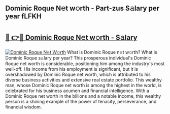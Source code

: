 ## Dominic Roque N𝚎t w𝚘rth - Part-zus S𝚊lary per year fLFKH

# <h2><a href="http://gc41rm.nevu.top/?p=Dominic+Roque">🔗 👉🔴 Dominic Roque N𝚎t w𝚘rth - S𝚊lary</a></h2>

[![Dominic Roque N𝚎t W𝚘rth](https://i.imgur.com/Oavwk0R.jpeg)](http://gc41rm.nevu.top/?p=Dominic+Roque)
What is Dominic Roque n𝚎t w𝚘rth? What is Dominic Roque s𝚊lary per year?
This prosperous individual's Dominic Roque net worth is considerable, positioning him among the industry's most well-off. His income from his employment is significant, but it is overshadowed by Dominic Roque net worth, which is attributed to his diverse business activities and extensive real estate portfolio. This wealthy man, whose Dominic Roque net worth is among the highest in the world, is celebrated for his business acumen and financial intelligence. With a Dominic Roque net worth in the billions and a notable income, this wealthy person is a shining example of the power of tenacity, perseverance, and financial wisdom.
